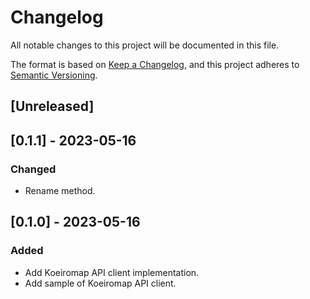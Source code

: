# Changelog

All notable changes to this project will be documented in this file.

The format is based on [Keep a Changelog](https://keepachangelog.com/en/1.0.0/),
and this project adheres to [Semantic Versioning](https://semver.org/spec/v2.0.0.html).

## [Unreleased]

## [0.1.1] - 2023-05-16

### Changed
- Rename method.

## [0.1.0] - 2023-05-16

### Added
- Add Koeiromap API client implementation.
- Add sample of Koeiromap API client.